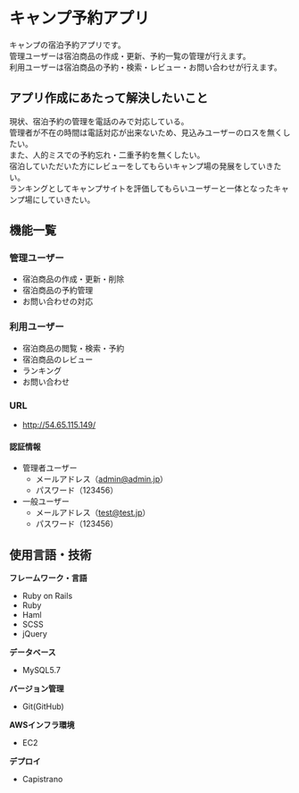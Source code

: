 # キャンプ予約アプリ

キャンプの宿泊予約アプリです。<br>
管理ユーザーは宿泊商品の作成・更新、予約一覧の管理が行えます。<br>
利用ユーザーは宿泊商品の予約・検索・レビュー・お問い合わせが行えます。<br>


## アプリ作成にあたって解決したいこと

現状、宿泊予約の管理を電話のみで対応している。<br>
管理者が不在の時間は電話対応が出来ないため、見込みユーザーのロスを無くしたい。<br>
また、人的ミスでの予約忘れ・二重予約を無くしたい。<br>
宿泊していただいた方にレビューをしてもらいキャンプ場の発展をしていきたい。<br>
ランキングとしてキャンプサイトを評価してもらいユーザーと一体となったキャンプ場にしていきたい。<br>


## 機能一覧

### 管理ユーザー
- 宿泊商品の作成・更新・削除
- 宿泊商品の予約管理
- お問い合わせの対応

### 利用ユーザー
- 宿泊商品の閲覧・検索・予約
- 宿泊商品のレビュー
- ランキング
- お問い合わせ

### URL
- http://54.65.115.149/

#### 認証情報
- 管理者ユーザー
  - メールアドレス（admin@admin.jp）
  - パスワード（123456）
- 一般ユーザー
  - メールアドレス（test@test.jp）
  - パスワード（123456）


## 使用言語・技術
**フレームワーク・言語**
- Ruby on Rails
- Ruby
- Haml
- SCSS
- jQuery

**データベース**
- MySQL5.7

**バージョン管理**
- Git(GitHub)

**AWSインフラ環境**

- EC2

**デプロイ**

- Capistrano

